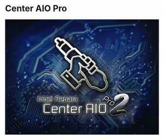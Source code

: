# Center AIO Pro

<img src="https://github.com/DoctorBIOS1990/doctorbios1990.github.io/blob/main/aio-center/images/thumb.webp">
